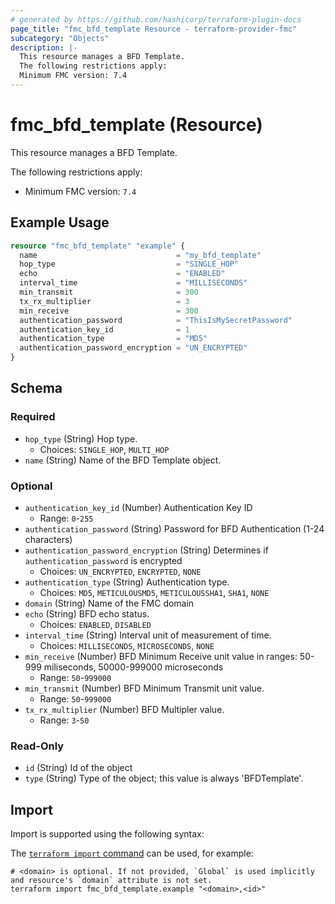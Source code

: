 ```yaml
---
# generated by https://github.com/hashicorp/terraform-plugin-docs
page_title: "fmc_bfd_template Resource - terraform-provider-fmc"
subcategory: "Objects"
description: |-
  This resource manages a BFD Template.
  The following restrictions apply:
  Minimum FMC version: 7.4
---
```


# fmc_bfd_template (Resource)

This resource manages a BFD Template.

The following restrictions apply:
  - Minimum FMC version: `7.4`

## Example Usage

```terraform
resource "fmc_bfd_template" "example" {
  name                               = "my_bfd_template"
  hop_type                           = "SINGLE_HOP"
  echo                               = "ENABLED"
  interval_time                      = "MILLISECONDS"
  min_transmit                       = 300
  tx_rx_multiplier                   = 3
  min_receive                        = 300
  authentication_password            = "ThisIsMySecretPassword"
  authentication_key_id              = 1
  authentication_type                = "MD5"
  authentication_password_encryption = "UN_ENCRYPTED"
}
```

<!-- schema generated by tfplugindocs -->
## Schema

### Required

- `hop_type` (String) Hop type.
  - Choices: `SINGLE_HOP`, `MULTI_HOP`
- `name` (String) Name of the BFD Template object.

### Optional

- `authentication_key_id` (Number) Authentication Key ID
  - Range: `0`-`255`
- `authentication_password` (String) Password for BFD Authentication (1-24 characters)
- `authentication_password_encryption` (String) Determines if `authentication_password` is encrypted
  - Choices: `UN_ENCRYPTED`, `ENCRYPTED`, `NONE`
- `authentication_type` (String) Authentication type.
  - Choices: `MD5`, `METICULOUSMD5`, `METICULOUSSHA1`, `SHA1`, `NONE`
- `domain` (String) Name of the FMC domain
- `echo` (String) BFD echo status.
  - Choices: `ENABLED`, `DISABLED`
- `interval_time` (String) Interval unit of measurement of time.
  - Choices: `MILLISECONDS`, `MICROSECONDS`, `NONE`
- `min_receive` (Number) BFD Minimum Receive unit value in ranges: 50-999 miliseconds, 50000-999000 microseconds
  - Range: `50`-`999000`
- `min_transmit` (Number) BFD Minimum Transmit unit value.
  - Range: `50`-`999000`
- `tx_rx_multiplier` (Number) BFD Multipler value.
  - Range: `3`-`50`

### Read-Only

- `id` (String) Id of the object
- `type` (String) Type of the object; this value is always 'BFDTemplate'.

## Import

Import is supported using the following syntax:

The [`terraform import` command](https://developer.hashicorp.com/terraform/cli/commands/import) can be used, for example:

```shell
# <domain> is optional. If not provided, `Global` is used implicitly and resource's `domain` attribute is not set.
terraform import fmc_bfd_template.example "<domain>,<id>"
```
